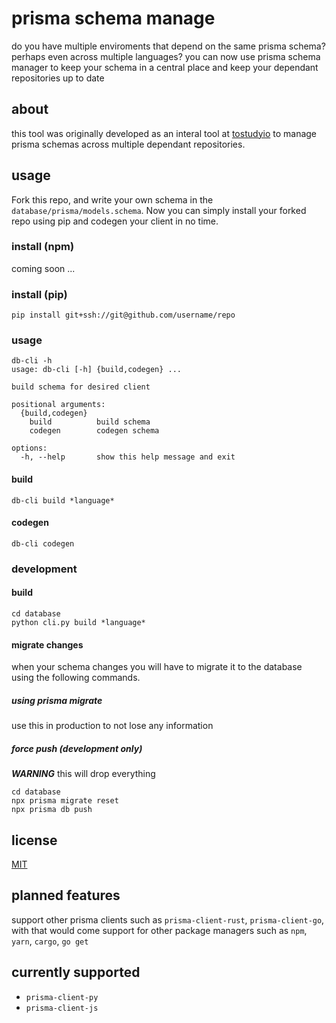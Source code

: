 # prisma schema manage
do you have multiple enviroments that depend on the same prisma schema? perhaps even across multiple languages?
you can now use prisma schema manager to keep your schema in a central place and keep your dependant repositories up to date

## about

this tool was originally developed as an interal tool at [tostudyio](https://github.com/tostudyio) to manage prisma schemas across multiple dependant repositories.

## usage

Fork this repo, and write your own schema in the `database/prisma/models.schema`.
Now you can simply install your forked repo using pip and codegen your client in no time.

### install (npm)
coming soon ...

### install (pip)

```
pip install git+ssh://git@github.com/username/repo
```

### usage
```
db-cli -h
usage: db-cli [-h] {build,codegen} ...

build schema for desired client

positional arguments:
  {build,codegen}
    build          build schema
    codegen        codegen schema

options:
  -h, --help       show this help message and exit
```

#### build
```
db-cli build *language*
```

#### codegen
```
db-cli codegen
```

### development

#### build
```
cd database
python cli.py build *language*
```

#### migrate changes
when your schema changes you will have to migrate it to the database using the following commands.

##### using prisma migrate
use this in production to not lose any information

##### force push (development only)

***WARNING*** this will drop everything
```
cd database
npx prisma migrate reset
npx prisma db push
```

## license
[MIT](./LICENSE)


## planned features
support other prisma clients such as `prisma-client-rust`, `prisma-client-go`, with that would come support for other package managers such as `npm`, `yarn`, `cargo`, `go get`

## currently supported
- `prisma-client-py`
- `prisma-client-js`